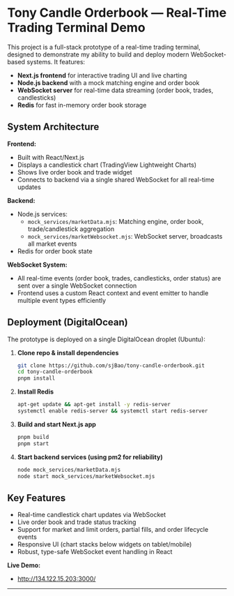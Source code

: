 
# Tony Candle Orderbook — Real-Time Trading Terminal Demo

This project is a full-stack prototype of a real-time trading terminal, designed to demonstrate my ability to build and deploy modern WebSocket-based systems. It features:

- **Next.js frontend** for interactive trading UI and live charting
- **Node.js backend** with a mock matching engine and order book
- **WebSocket server** for real-time data streaming (order book, trades, candlesticks)
- **Redis** for fast in-memory order book storage

## System Architecture

**Frontend:**
- Built with React/Next.js
- Displays a candlestick chart (TradingView Lightweight Charts)
- Shows live order book and trade widget
- Connects to backend via a single shared WebSocket for all real-time updates

**Backend:**
- Node.js services:
  - `mock_services/marketData.mjs`: Matching engine, order book, trade/candlestick aggregation
  - `mock_services/marketWebsocket.mjs`: WebSocket server, broadcasts all market events
- Redis for order book state

**WebSocket System:**
- All real-time events (order book, trades, candlesticks, order status) are sent over a single WebSocket connection
- Frontend uses a custom React context and event emitter to handle multiple event types efficiently

## Deployment (DigitalOcean)

The prototype is deployed on a single DigitalOcean droplet (Ubuntu):

1. **Clone repo & install dependencies**
	```sh
	git clone https://github.com/sjBao/tony-candle-orderbook.git
	cd tony-candle-orderbook
	pnpm install
	```
2. **Install Redis**
	```sh
	apt-get update && apt-get install -y redis-server
	systemctl enable redis-server && systemctl start redis-server
	```
3. **Build and start Next.js app**
	```sh
	pnpm build
	pnpm start
	```
4. **Start backend services (using pm2 for reliability)**
	```sh
	node mock_services/marketData.mjs
	node start mock_services/marketWebsocket.mjs
	```

## Key Features

- Real-time candlestick chart updates via WebSocket
- Live order book and trade status tracking
- Support for market and limit orders, partial fills, and order lifecycle events
- Responsive UI (chart stacks below widgets on tablet/mobile)
- Robust, type-safe WebSocket event handling in React


**Live Demo:** 
- http://134.122.15.203:3000/

---

